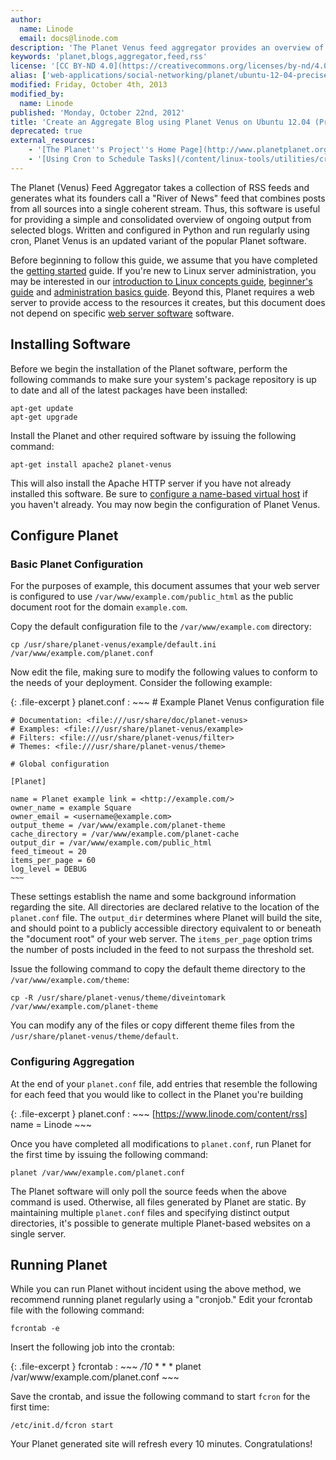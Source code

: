 ```yaml
---
author:
  name: Linode
  email: docs@linode.com
description: 'The Planet Venus feed aggregator provides an overview of a community by collecting all feeds produced by a community.'
keywords: 'planet,blogs,aggregator,feed,rss'
license: '[CC BY-ND 4.0](https://creativecommons.org/licenses/by-nd/4.0)'
alias: ['web-applications/social-networking/planet/ubuntu-12-04-precise-pangolin/']
modified: Friday, October 4th, 2013
modified_by:
  name: Linode
published: 'Monday, October 22nd, 2012'
title: 'Create an Aggregate Blog using Planet Venus on Ubuntu 12.04 (Precise Pangolin)'
deprecated: true
external_resources:
    - '[The Planet''s Project''s Home Page](http://www.planetplanet.org)'
    - '[Using Cron to Schedule Tasks](/content/linux-tools/utilities/cron)'
---
```


The Planet (Venus) Feed Aggregator takes a collection of RSS feeds and generates what its founders call a "River of News" feed that combines posts from all sources into a single coherent stream. Thus, this software is useful for providing a simple and consolidated overview of ongoing output from selected blogs. Written and configured in Python and run regularly using cron, Planet Venus is an updated variant of the popular Planet software.

Before beginning to follow this guide, we assume that you have completed the [getting started](/content/getting-started/) guide. If you're new to Linux server administration, you may be interested in our [introduction to Linux concepts guide](/content/tools-reference/introduction-to-linux-concepts/), [beginner's guide](/content/beginners-guide/) and [administration basics guide](/content/using-linux/administration-basics). Beyond this, Planet requires a web server to provide access to the resources it creates, but this document does not depend on specific [web server software](/content/web-servers/) software.

## Installing Software

Before we begin the installation of the Planet software, perform the following commands to make sure your system's package repository is up to date and all of the latest packages have been installed:

    apt-get update
    apt-get upgrade

Install the Planet and other required software by issuing the following command:

    apt-get install apache2 planet-venus

This will also install the Apache HTTP server if you have not already installed this software. Be sure to [configure a name-based virtual host](/content/web-servers/lamp/lamp-server-on-ubuntu-12-04-precise-pangolin#apache) if you haven't already. You may now begin the configuration of Planet Venus.

## Configure Planet

### Basic Planet Configuration

For the purposes of example, this document assumes that your web server is configured to use `/var/www/example.com/public_html` as the public document root for the domain `example.com`.

Copy the default configuration file to the `/var/www/example.com` directory:

    cp /usr/share/planet-venus/example/default.ini /var/www/example.com/planet.conf

Now edit the file, making sure to modify the following values to conform to the needs of your deployment. Consider the following example:

{: .file-excerpt }
planet.conf
:   ~~~
    # Example Planet Venus configuration file

    # Documentation: <file:///usr/share/doc/planet-venus>
    # Examples: <file:///usr/share/planet-venus/example>
    # Filters: <file:///usr/share/planet-venus/filter>
    # Themes: <file:///usr/share/planet-venus/theme>

    # Global configuration

    [Planet]

    name = Planet example link = <http://example.com/>
    owner_name = example Square
    owner_email = <username@example.com>
    output_theme = /var/www/example.com/planet-theme
    cache_directory = /var/www/example.com/planet-cache
    output_dir = /var/www/example.com/public_html
    feed_timeout = 20
    items_per_page = 60
    log_level = DEBUG
    ~~~

These settings establish the name and some background information regarding the site. All directories are declared relative to the location of the `planet.conf` file. The `output_dir` determines where Planet will build the site, and should point to a publicly accessible directory equivalent to or beneath the "document root" of your web server. The `items_per_page` option trims the number of posts included in the feed to not surpass the threshold set.

Issue the following command to copy the default theme directory to the `/var/www/example.com/theme`:

    cp -R /usr/share/planet-venus/theme/diveintomark /var/www/example.com/planet-theme

You can modify any of the files or copy different theme files from the `/usr/share/planet-venus/theme/default`.

### Configuring Aggregation

At the end of your `planet.conf` file, add entries that resemble the following for each feed that you would like to collect in the Planet you're building

{: .file-excerpt }
planet.conf
:   ~~~
    [<https://www.linode.com/content/rss>]
    name = Linode
    ~~~

Once you have completed all modifications to `planet.conf`, run Planet for the first time by issuing the following command:

    planet /var/www/example.com/planet.conf

The Planet software will only poll the source feeds when the above command is used. Otherwise, all files generated by Planet are static. By maintaining multiple `planet.conf` files and specifying distinct output directories, it's possible to generate multiple Planet-based websites on a single server.

## Running Planet

While you can run Planet without incident using the above method, we recommend running planet regularly using a "cronjob." Edit your fcrontab file with the following command:

    fcrontab -e

Insert the following job into the crontab:

{: .file-excerpt }
fcrontab
:   ~~~
    */10* * * * planet /var/www/example.com/planet.conf
    ~~~

Save the crontab, and issue the following command to start `fcron` for the first time:

    /etc/init.d/fcron start

Your Planet generated site will refresh every 10 minutes. Congratulations!
